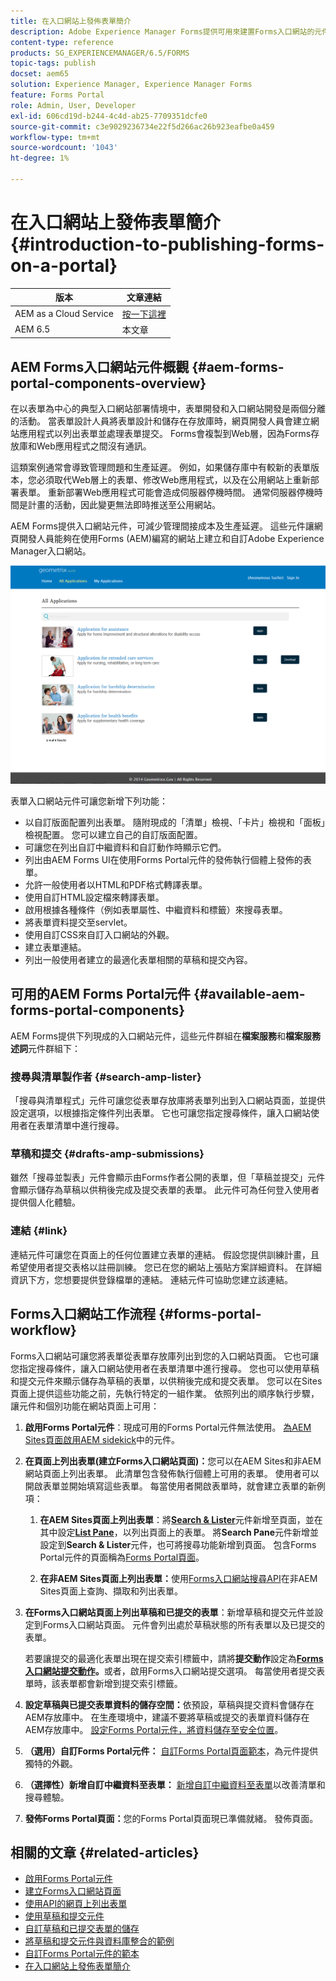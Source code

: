 ```yaml
---
title: 在入口網站上發佈表單簡介
description: Adobe Experience Manager Forms提供可用來建置Forms入口網站的元件。 本文會向您介紹可用的Forms Portal元件。
content-type: reference
products: SG_EXPERIENCEMANAGER/6.5/FORMS
topic-tags: publish
docset: aem65
solution: Experience Manager, Experience Manager Forms
feature: Forms Portal
role: Admin, User, Developer
exl-id: 606cd19d-b244-4c4d-ab25-7709351dcfe0
source-git-commit: c3e9029236734e22f5d266ac26b923eafbe0a459
workflow-type: tm+mt
source-wordcount: '1043'
ht-degree: 1%

---
```


# 在入口網站上發佈表單簡介{#introduction-to-publishing-forms-on-a-portal}

| 版本 | 文章連結 |
| -------- | ---------------------------- |
| AEM as a Cloud Service  | [按一下這裡](https://experienceleague.adobe.com/docs/experience-manager-cloud-service/content/forms/adaptive-forms-authoring/authoring-adaptive-forms-foundation-components/configure-forms-portal.html) |
| AEM 6.5 | 本文章 |


## AEM Forms入口網站元件概觀 {#aem-forms-portal-components-overview}

在以表單為中心的典型入口網站部署情境中，表單開發和入口網站開發是兩個分離的活動。 當表單設計人員將表單設計和儲存在存放庫時，網頁開發人員會建立網站應用程式以列出表單並處理表單提交。 Forms會複製到Web層，因為Forms存放庫和Web應用程式之間沒有通訊。

這類案例通常會導致管理問題和生產延遲。 例如，如果儲存庫中有較新的表單版本，您必須取代Web層上的表單、修改Web應用程式，以及在公用網站上重新部署表單。 重新部署Web應用程式可能會造成伺服器停機時間。 通常伺服器停機時間是計畫的活動，因此變更無法即時推送至公用網站。

AEM Forms提供入口網站元件，可減少管理間接成本及生產延遲。 這些元件讓網頁開發人員能夠在使用Forms (AEM)編寫的網站上建立和自訂Adobe Experience Manager入口網站。

![AEM Forms入口網站](assets/aem-forms-portal.png)

表單入口網站元件可讓您新增下列功能：

* 以自訂版面配置列出表單。 隨附現成的「清單」檢視、「卡片」檢視和「面板」檢視配置。 您可以建立自己的自訂版面配置。
* 可讓您在列出自訂中繼資料和自訂動作時顯示它們。
* 列出由AEM Forms UI在使用Forms Portal元件的發佈執行個體上發佈的表單。
* 允許一般使用者以HTML和PDF格式轉譯表單。
* 使用自訂HTML設定檔來轉譯表單。
* 啟用根據各種條件（例如表單屬性、中繼資料和標籤）來搜尋表單。
* 將表單資料提交至servlet。
* 使用自訂CSS來自訂入口網站的外觀。
* 建立表單連結。
* 列出一般使用者建立的最適化表單相關的草稿和提交內容。

## 可用的AEM Forms Portal元件 {#available-aem-forms-portal-components}

AEM Forms提供下列現成的入口網站元件，這些元件群組在&#x200B;**檔案服務**&#x200B;和&#x200B;**檔案服務述詞**&#x200B;元件群組下：

### 搜尋與清單製作者 {#search-amp-lister}

「搜尋與清單程式」元件可讓您從表單存放庫將表單列出到入口網站頁面，並提供設定選項，以根據指定條件列出表單。 它也可讓您指定搜尋條件，讓入口網站使用者在表單清單中進行搜尋。

### 草稿和提交 {#drafts-amp-submissions}

雖然「搜尋並製表」元件會顯示由Forms作者公開的表單，但「草稿並提交」元件會顯示儲存為草稿以供稍後完成及提交表單的表單。 此元件可為任何登入使用者提供個人化體驗。

### 連結 {#link}

連結元件可讓您在頁面上的任何位置建立表單的連結。 假設您提供訓練計畫，且希望使用者提交表格以註冊訓練。 您已在您的網站上張貼方案詳細資料。 在詳細資訊下方，您想要提供登錄檔單的連結。 連結元件可協助您建立該連結。

## Forms入口網站工作流程 {#forms-portal-workflow}

Forms入口網站可讓您將表單從表單存放庫列出到您的入口網站頁面。 它也可讓您指定搜尋條件，讓入口網站使用者在表單清單中進行搜尋。 您也可以使用草稿和提交元件來顯示儲存為草稿的表單，以供稍後完成和提交表單。 您可以在Sites頁面上提供這些功能之前，先執行特定的一組作業。 依照列出的順序執行步驟，讓元件和個別功能在網站頁面上可用：

1. **啟用Forms Portal元件**：現成可用的Forms Portal元件無法使用。 [為AEM Sites頁面啟用AEM sidekick](/help/forms/using/enabling-forms-portal-components.md)中的元件。
1. **在頁面上列出表單(建立Forms入口網站頁面)：**&#x200B;您可以在AEM Sites和非AEM網站頁面上列出表單。 此清單包含發佈執行個體上可用的表單。 使用者可以開啟表單並開始填寫這些表單。 每當使用者開啟表單時，就會建立表單的新例項：

   1. **在AEM Sites頁面上列出表單**：將&#x200B;**[Search &amp; Lister](../../forms/using/creating-form-portal-page.md)**&#x200B;元件新增至頁面，並在其中設定&#x200B;**[List Pane](../../forms/using/creating-form-portal-page.md#p-list-pane-p)**，以列出頁面上的表單。 將&#x200B;**Search Pane**&#x200B;元件新增並設定到&#x200B;**Search &amp; Lister**&#x200B;元件，也可將搜尋功能新增到頁面。 包含Forms Portal元件的頁面稱為[Forms Portal頁面](../../forms/using/creating-form-portal-page.md)。

   1. **在非AEM Sites頁面上列出表單：**&#x200B;使用[Forms入口網站搜尋API](/help/forms/using/listing-forms-webpage-using-apis.md)在非AEM Sites頁面上查詢、擷取和列出表單。

1. **在Forms入口網站頁面上列出草稿和已提交的表單**：新增草稿和提交元件並設定到Forms入口網站頁面。 元件會列出處於草稿狀態的所有表單以及已提交的表單。

   若要讓提交的最適化表單出現在提交索引標籤中，請將&#x200B;**提交動作**&#x200B;設定為&#x200B;**[Forms入口網站提交動作](configuring-submit-actions.md)。**&#x200B;或者，啟用Forms入口網站提交選項。 每當使用者提交表單時，該表單都會新增到提交索引標籤。

1. **設定草稿與已提交表單資料的儲存空間：**&#x200B;依預設，草稿與提交資料會儲存在AEM存放庫中。 在生產環境中，建議不要將草稿或提交的表單資料儲存在AEM存放庫中。 [設定Forms Portal元件，將資料儲存至安全位置](../../forms/using/draft-submission-component.md#customizing-the-storage)。
1. **（選用）自訂Forms Portal元件：** [自訂Forms Portal頁面範本](../../forms/using/customizing-templates-forms-portal-components.md)，為元件提供獨特的外觀。
1. **（選擇性）新增自訂中繼資料至表單：** [新增自訂中繼資料至表單](../../forms/using/customizing-templates-forms-portal-components.md)以改善清單和搜尋體驗。
1. **發佈Forms Portal頁面：**&#x200B;您的Forms Portal頁面現已準備就緒。 發佈頁面。

## 相關的文章 {#related-articles}

* [啟用Forms Portal元件](/help/forms/using/enabling-forms-portal-components.md)
* [建立Forms入口網站頁面](../../forms/using/creating-form-portal-page.md)
* [使用API的網頁上列出表單](/help/forms/using/listing-forms-webpage-using-apis.md)
* [使用草稿和提交元件](../../forms/using/draft-submission-component.md)
* [自訂草稿和已提交表單的儲存](../../forms/using/draft-submission-component.md#customizing-the-storage)
* [將草稿和提交元件與資料庫整合的範例](integrate-draft-submission-database.md)
* [自訂Forms Portal元件的範本](../../forms/using/customizing-templates-forms-portal-components.md)
* [在入口網站上發佈表單簡介](../../forms/using/introduction-publishing-forms.md)
